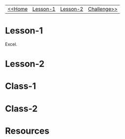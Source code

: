 |                      |                                 |                                 |                                     |
|--------------------- |-------------------------------- |-------------------------------- |------------------------------------ |
| [<<Home](../index.md) | [Lesson-1](./lesson-1/readme.md) | [Lesson-2](./lesson-2/readme.md) | [Challenge>>](./challenge/readme.md) |


# Lesson-1

Excel.


# Lesson-2


# Class-1


# Class-2


# Resources
